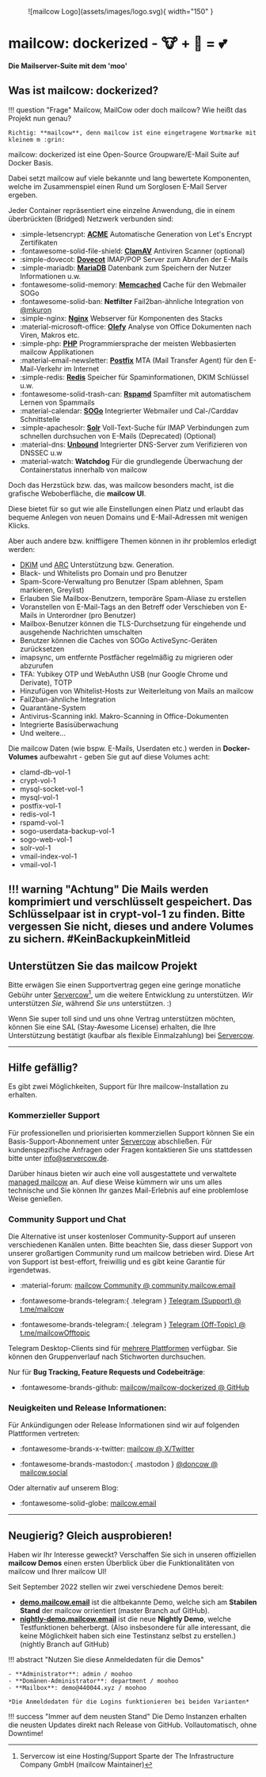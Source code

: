 <figure markdown>
  ![mailcow Logo](assets/images/logo.svg){ width="150" }
</figure>

# mailcow: dockerized - :cow: + :whale: = :two_hearts:
**Die Mailserver-Suite mit dem 'moo'**

## Was ist mailcow: dockerized?

!!! question "Frage"
	Mailcow, MailCow oder doch mailcow? Wie heißt das Projekt nun genau?

	Richtig: **mailcow**, denn mailcow ist eine eingetragene Wortmarke mit kleinem m :grin:

mailcow: dockerized ist eine Open-Source Groupware/E-Mail Suite auf Docker Basis.

Dabei setzt mailcow auf viele bekannte und lang bewertete Komponenten, welche im Zusammenspiel einen Rund um Sorglosen E-Mail Server ergeben.

Jeder Container repräsentiert eine einzelne Anwendung, die in einem überbrückten (Bridged) Netzwerk verbunden sind:

<div class="grid cards" markdown>

- :simple-letsencrypt: [__ACME__](https://letsencrypt.org/) Automatische Generation von Let's Encrypt Zertifikaten
- :fontawesome-solid-file-shield: [__ClamAV__](https://www.clamav.net/) Antiviren Scanner (optional)
- :simple-dovecot: [__Dovecot__](https://www.dovecot.org/) IMAP/POP Server zum Abrufen der E-Mails
- :simple-mariadb: [__MariaDB__](https://mariadb.org/) Datenbank zum Speichern der Nutzer Informationen u.w.
- :fontawesome-solid-memory: [__Memcached__](https://www.memcached.org/) Cache für den Webmailer SOGo
- :fontawesome-solid-ban: __Netfilter__ Fail2ban-ähnliche Integration von [@mkuron](https://github.com/mkuron)
- :simple-nginx: [__Nginx__](https://nginx.org/) Webserver für Komponenten des Stacks
- :material-microsoft-office: [__Olefy__](https://github.com/HeinleinSupport/olefy) Analyse von Office Dokumenten nach Viren, Makros etc.
- :simple-php: [__PHP__](https://php.net/) Programmiersprache der meisten Webbasierten mailcow Applikationen
- :material-email-newsletter: [__Postfix__](http://www.postfix.org/) MTA (Mail Transfer Agent) für den E-Mail-Verkehr im Internet
- :simple-redis: [__Redis__](https://redis.io/) Speicher für Spaminformationen, DKIM Schlüssel u.w.
- :fontawesome-solid-trash-can: [__Rspamd__](https://www.rspamd.com/) Spamfilter mit automatischem Lernen von Spammails
- :material-calendar: [__SOGo__](https://sogo.nu/) Integrierter Webmailer und Cal-/Carddav Schnittstelle
- :simple-apachesolr: [__Solr__](https://solr.apache.org/) Voll-Text-Suche für IMAP Verbindungen zum schnellen durchsuchen von E-Mails (Deprecated) (Optional)
- :material-dns: [__Unbound__](https://unbound.net/) Integrierter DNS-Server zum Verifizieren von DNSSEC u.w
- :material-watch: __Watchdog__ Für die grundlegende Überwachung der Containerstatus innerhalb von mailcow
</div>

Doch das Herzstück bzw. das, was mailcow besonders macht, ist die grafische Weboberfläche, die **mailcow UI**.

Diese bietet für so gut wie alle Einstellungen einen Platz und erlaubt das bequeme Anlegen von neuen Domains und E-Mail-Adressen mit wenigen Klicks.

Aber auch andere bzw. kniffligere Themen können in ihr problemlos erledigt werden:

- [DKIM](http://dkim.org) und [ARC](http://arc-spec.org/) Unterstützung bzw. Generation.
- Black- und Whitelists pro Domain und pro Benutzer
- Spam-Score-Verwaltung pro Benutzer (Spam ablehnen, Spam markieren, Greylist)
- Erlauben Sie Mailbox-Benutzern, temporäre Spam-Aliase zu erstellen
- Voranstellen von E-Mail-Tags an den Betreff oder Verschieben von E-Mails in Unterordner (pro Benutzer)
- Mailbox-Benutzer können die TLS-Durchsetzung für eingehende und ausgehende Nachrichten umschalten
- Benutzer können die Caches von SOGo ActiveSync-Geräten zurücksetzen
- imapsync, um entfernte Postfächer regelmäßig zu migrieren oder abzurufen
- TFA: Yubikey OTP und WebAuthn USB (nur Google Chrome und Derivate), TOTP
- Hinzufügen von Whitelist-Hosts zur Weiterleitung von Mails an mailcow
- Fail2ban-ähnliche Integration
- Quarantäne-System
- Antivirus-Scanning inkl. Makro-Scanning in Office-Dokumenten
- Integrierte Basisüberwachung
- Und weitere...

Die mailcow Daten (wie bspw. E-Mails, Userdaten etc.) werden in **Docker-Volumes** aufbewahrt - geben Sie gut auf diese Volumes acht:

- clamd-db-vol-1
- crypt-vol-1
- mysql-socket-vol-1
- mysql-vol-1
- postfix-vol-1
- redis-vol-1
- rspamd-vol-1
- sogo-userdata-backup-vol-1
- sogo-web-vol-1
- solr-vol-1
- vmail-index-vol-1
- vmail-vol-1

!!! warning "Achtung"
	Die Mails werden komprimiert und verschlüsselt gespeichert. Das Schlüsselpaar ist in crypt-vol-1 zu finden. Bitte vergessen Sie nicht, dieses und andere Volumes zu sichern. #KeinBackupkeinMitleid
---

## Unterstützen Sie das mailcow Projekt

Bitte erwägen Sie einen Supportvertrag gegen eine geringe monatliche Gebühr unter [Servercow](https://www.servercow.de/mailcow?#support)[^1], um die weitere Entwicklung zu unterstützen. _Wir_ unterstützen _Sie_, während _Sie_ _uns_ unterstützen. :)

Wenn Sie super toll sind und uns ohne Vertrag unterstützen möchten, können Sie eine SAL (Stay-Awesome License) erhalten, die Ihre Unterstützung bestätigt (kaufbar als flexible Einmalzahlung) bei [Servercow](https://www.servercow.de/mailcow#sal).

---

## Hilfe gefällig?

Es gibt zwei Möglichkeiten, Support für Ihre mailcow-Installation zu erhalten.

### Kommerzieller Support

Für professionellen und priorisierten kommerziellen Support können Sie ein Basis-Support-Abonnement unter [Servercow](https://www.servercow.de/mailcow#support) abschließen. Für kundenspezifische Anfragen oder Fragen kontaktieren Sie uns stattdessen bitte unter [info@servercow.de](mailto:info@servercow.de).

Darüber hinaus bieten wir auch eine voll ausgestattete und verwaltete [managed mailcow](https://www.servercow.de/mailcow#managed) an. Auf diese Weise kümmern wir uns um alles technische und Sie können Ihr ganzes Mail-Erlebnis auf eine problemlose Weise genießen.

### Community Support und Chat

Die Alternative ist unser kostenloser Community-Support auf unseren verschiedenen Kanälen unten. Bitte beachten Sie, dass dieser Support von unserer großartigen Community rund um mailcow betrieben wird. Diese Art von Support ist best-effort, freiwillig und es gibt keine Garantie für irgendetwas.

- :material-forum: [mailcow Community @ community.mailcow.email](https://community.mailcow.email)

- :fontawesome-brands-telegram:{ .telegram } [Telegram (Support) @ t.me/mailcow](https://t.me/mailcow)

- :fontawesome-brands-telegram:{ .telegram } [Telegram (Off-Topic) @ t.me/mailcowOfftopic](https://t.me/mailcowOfftopic)

Telegram Desktop-Clients sind für [mehrere Plattformen](https://desktop.telegram.org) verfügbar. Sie können den Gruppenverlauf nach Stichworten durchsuchen.

Nur für **Bug Tracking, Feature Requests und Codebeiträge**:

- :fontawesome-brands-github: [mailcow/mailcow-dockerized @ GitHub](https://github.com/mailcow/mailcow-dockerized)

### Neuigkeiten und Release Informationen:

Für Ankündigungen oder Release Informationen sind wir auf folgenden Plattformen vertreten:

- :fontawesome-brands-x-twitter: [mailcow @ X/Twitter](https://twitter.com/mailcow_email)

- :fontawesome-brands-mastodon:{ .mastodon }  [@doncow @ mailcow.social](https://mailcow.social/@doncow)

Oder alternativ auf unserem Blog:

- :fontawesome-solid-globe: [mailcow.email](https://mailcow.email)

---

## Neugierig? Gleich ausprobieren!

Haben wir Ihr Interesse geweckt? Verschaffen Sie sich in unseren offiziellen **mailcow Demos** einen ersten Überblick über die Funktionalitäten von mailcow und Ihrer mailcow UI!

Seit September 2022 stellen wir zwei verschiedene Demos bereit: 

+ **[demo.mailcow.email](https://demo.mailcow.email)** ist die altbekannte Demo, welche sich am **Stabilen Stand** der mailcow orrientiert (master Branch auf GitHub). 
+ **[nightly-demo.mailcow.email](https://nightly-demo.mailcow.email)** ist die neue **Nightly Demo**, welche Testfunktionen beherbergt. (Also insbesondere für alle interessant, die keine Möglichkeit haben sich eine Testinstanz selbst zu erstellen.) (nightly Branch auf GitHub)

!!! abstract "Nutzen Sie diese Anmeldedaten für die Demos"

	- **Administrator**: admin / moohoo
	- **Domänen-Administrator**: department / moohoo
	- **Mailbox**: demo@440044.xyz / moohoo

	*Die Anmeldedaten für die Logins funktionieren bei beiden Varianten*

!!! success "Immer auf dem neusten Stand"
	Die Demo Instanzen erhalten die neusten Updates direkt nach Release von GitHub. Vollautomatisch, ohne Downtime!

[^1]: Servercow ist eine Hosting/Support Sparte der The Infrastructure Company GmbH (mailcow Maintainer)